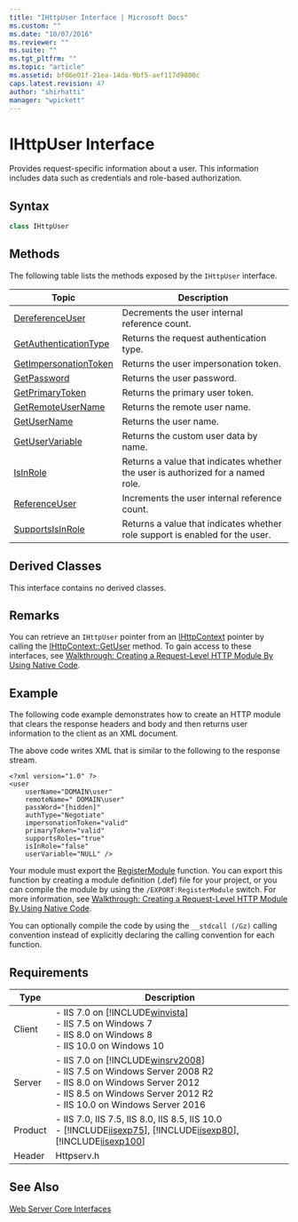 ```yaml
---
title: "IHttpUser Interface | Microsoft Docs"
ms.custom: ""
ms.date: "10/07/2016"
ms.reviewer: ""
ms.suite: ""
ms.tgt_pltfrm: ""
ms.topic: "article"
ms.assetid: bf06e01f-21ea-14da-9bf5-aef117d9800c
caps.latest.revision: 47
author: "shirhatti"
manager: "wpickett"
---
```

# IHttpUser Interface
Provides request-specific information about a user. This information includes data such as credentials and role-based authorization.  
  
## Syntax  
  
```cpp  
class IHttpUser  
```  
  
## Methods  
 The following table lists the methods exposed by the `IHttpUser` interface.  
  
|Topic|Description|  
|-----------|-----------------|  
|[DereferenceUser](../../web-development-reference\native-code-api-reference/ihttpuser-dereferenceuser-method.md)|Decrements the user internal reference count.|  
|[GetAuthenticationType](../../web-development-reference\native-code-api-reference/ihttpuser-getauthenticationtype-method.md)|Returns the request authentication type.|  
|[GetImpersonationToken](../../web-development-reference\native-code-api-reference/ihttpuser-getimpersonationtoken-method.md)|Returns the user impersonation token.|  
|[GetPassword](../../web-development-reference\native-code-api-reference/ihttpuser-getpassword-method.md)|Returns the user password.|  
|[GetPrimaryToken](../../web-development-reference\native-code-api-reference/ihttpuser-getprimarytoken-method.md)|Returns the primary user token.|  
|[GetRemoteUserName](../../web-development-reference\native-code-api-reference/ihttpuser-getremoteusername-method.md)|Returns the remote user name.|  
|[GetUserName](../../web-development-reference\native-code-api-reference/ihttpuser-getusername-method.md)|Returns the user name.|  
|[GetUserVariable](../../web-development-reference\native-code-api-reference/ihttpuser-getuservariable-method.md)|Returns the custom user data by name.|  
|[IsInRole](../../web-development-reference\native-code-api-reference/ihttpuser-isinrole-method.md)|Returns a value that indicates whether the user is authorized for a named role.|  
|[ReferenceUser](../../web-development-reference\native-code-api-reference/ihttpuser-referenceuser-method.md)|Increments the user internal reference count.|  
|[SupportsIsInRole](../../web-development-reference\native-code-api-reference/ihttpuser-supportsisinrole-method.md)|Returns a value that indicates whether role support is enabled for the user.|  
  
## Derived Classes  
 This interface contains no derived classes.  
  
## Remarks  
 You can retrieve an `IHttpUser` pointer from an [IHttpContext](../../web-development-reference\native-code-api-reference/ihttpcontext-interface.md) pointer by calling the [IHttpContext::GetUser](../../web-development-reference\native-code-api-reference/ihttpcontext-getuser-method.md) method. To gain access to these interfaces, see [Walkthrough: Creating a Request-Level HTTP Module By Using Native Code](../../web-development-reference\native-code-development-overview\walkthrough-creating-a-request-level-http-module-by-using-native-code.md).  
  
## Example  
 The following code example demonstrates how to create an HTTP module that clears the response headers and body and then returns user information to the client as an XML document.  
  
<!-- TODO: review snippet reference  [!CODE [IHttpUser#1](IHttpUser#1)]  -->  
  
 The above code writes XML that is similar to the following to the response stream.  
  
```  
<?xml version="1.0" ?>  
<user   
    userName="DOMAIN\user"   
    remoteName=" DOMAIN\user"   
    passWord="[hidden]"   
    authType="Negotiate"   
    impersonationToken="valid"   
    primaryToken="valid"   
    supportsRoles="true"   
    isInRole="false"   
    userVariable="NULL" />  
```  
  
 Your module must export the [RegisterModule](../../web-development-reference\native-code-api-reference/pfn-registermodule-function.md) function. You can export this function by creating a module definition (.def) file for your project, or you can compile the module by using the `/EXPORT:RegisterModule` switch. For more information, see [Walkthrough: Creating a Request-Level HTTP Module By Using Native Code](../../web-development-reference\native-code-development-overview\walkthrough-creating-a-request-level-http-module-by-using-native-code.md).  
  
 You can optionally compile the code by using the `__stdcall (/Gz)` calling convention instead of explicitly declaring the calling convention for each function.  
  
## Requirements  
  
|Type|Description|  
|----------|-----------------|  
|Client|-   IIS 7.0 on [!INCLUDE[winvista](../../wmi-provider/includes/winvista-md.md)]<br />-   IIS 7.5 on Windows 7<br />-   IIS 8.0 on Windows 8<br />-   IIS 10.0 on Windows 10|  
|Server|-   IIS 7.0 on [!INCLUDE[winsrv2008](../../wmi-provider/includes/winsrv2008-md.md)]<br />-   IIS 7.5 on Windows Server 2008 R2<br />-   IIS 8.0 on Windows Server 2012<br />-   IIS 8.5 on Windows Server 2012 R2<br />-   IIS 10.0 on Windows Server 2016|  
|Product|-   IIS 7.0, IIS 7.5, IIS 8.0, IIS 8.5, IIS 10.0<br />-   [!INCLUDE[iisexp75](../../web-development-reference/native-code-api-reference/includes/iisexp75-md.md)], [!INCLUDE[iisexp80](../../web-development-reference/native-code-api-reference/includes/iisexp80-md.md)], [!INCLUDE[iisexp100](../../web-development-reference/native-code-api-reference/includes/iisexp100-md.md)]|  
|Header|Httpserv.h|  
  
## See Also  
 [Web Server Core Interfaces](../../web-development-reference\native-code-api-reference/web-server-core-interfaces.md)